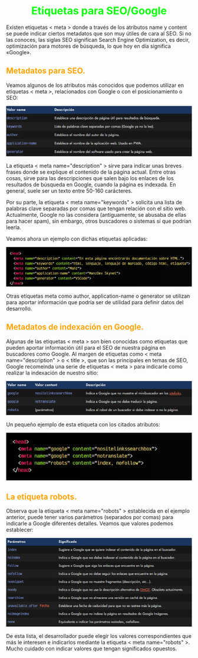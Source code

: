 # <span style="color:lime"><center>Etiquetas para SEO/Google</center></span>

Existen etiquetas < meta > donde a través de los atributos name y content se puede indicar ciertos metadatos que son muy útiles de cara al SEO. Si no las conoces, las siglas SEO significan Search Engine Optimization, es decir, optimización para motores de búsqueda, lo que hoy en día significa «Google».

## <span style="color:orange">Metadatos para SEO.</span>
Veamos algunos de los atributos más conocidos que podemos utilizar en etiquetas < meta >, relacionados con Google o con el posicionamiento o SEO:

![alt text](./imagenes-etiquetas-para-seo-google/image.png)

La etiqueta < meta name="description" > sirve para indicar unas breves frases donde se explique el contenido de la página actual. Entre otras cosas, sirve para las descripciones que salen bajo los enlaces de los resultados de búsqueda en Google, cuando la página es indexada. En general, suele ser un texto entre 50-160 carácteres.

Por su parte, la etiqueta < meta name="keywords" > solicita una lista de palabras clave separadas por comas que tengan relación con el sitio web. Actualmente, Google no las considera (antiguamente, se abusaba de ellas para hacer spam), sin embargo, otros buscadores o sistemas sí que podrían leerla.

Veamos ahora un ejemplo con dichas etiquetas aplicadas:

![alt text](./imagenes-etiquetas-para-seo-google/image-1.png)

Otras etiquetas meta como author, application-name o generator se utilizan para aportar información que podría ser de utilidad para definir datos del desarrollo.

## <span style="color:orange">Metadatos de indexación en Google.</span>
Algunas de las etiquetas < meta > son bien conocidas como etiquetas que pueden aportar información útil para el SEO de nuestra página en buscadores como Google. Al margen de etiquetas como < meta name="description" > o < title >, que son las principales en temas de SEO, Google recomeinda una serie de etiquetas < meta > para indicarle como realizar la indexación de nuestro sitio:

![alt text](./imagenes-etiquetas-para-seo-google/image-2.png)

Un pequeño ejemplo de esta etiqueta con los citados atributos:

![alt text](./imagenes-etiquetas-para-seo-google/image-3.png)

## <span style="color:orange">La etiqueta <meta> robots.</span>
Observa que la etiqueta < meta name="robots" > establecida en el ejemplo anterior, puede tener varios parámetros (separados por comas) para indicarle a Google diferentes detalles. Veamos que valores podemos establecer:

![alt text](./imagenes-etiquetas-para-seo-google/image-4.png)

De esta lista, el desarrollador puede elegir los valores correspondientes que más le interesen e indicarlos mediante la etiqueta < meta name="robots" >. Mucho cuidado con indicar valores que tengan significados opuestos.
